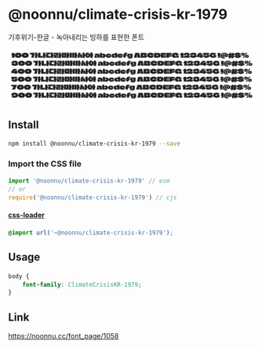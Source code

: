 # @noonnu/climate-crisis-kr-1979

기후위기-한글 - 녹아내리는 빙하를 표현한 폰트

![example](./example.png)

## Install

```bash
npm install @noonnu/climate-crisis-kr-1979 --save
```

### Import the CSS file

```js
import '@noonnu/climate-crisis-kr-1979' // esm
// or
require('@noonnu/climate-crisis-kr-1979') // cjs
```

#### [css-loader](https://github.com/webpack-contrib/css-loader)

```css
@import url('~@noonnu/climate-crisis-kr-1979');
```

## Usage

```css
body {
    font-family: ClimateCrisisKR-1979;
}
```

## Link

https://noonnu.cc/font_page/1058
